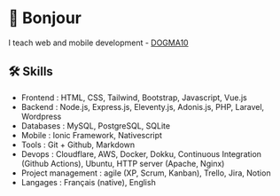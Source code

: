 # 👋 Bonjour

I teach web and mobile development - [DOGMA10](https://dogma10.com)

## 🛠️ Skills

* Frontend : HTML, CSS, Tailwind, Bootstrap, Javascript, Vue.js
* Backend : Node.js, Express.js, Eleventy.js, Adonis.js, PHP, Laravel, Wordpress
* Databases : MySQL, PostgreSQL, SQLite
* Mobile : Ionic Framework, Nativescript
* Tools : Git + Github, Markdown
* Devops : Cloudflare, AWS, Docker, Dokku, Continuous Integration (Github Actions), Ubuntu, HTTP server (Apache, Nginx)
* Project management : agile (XP, Scrum, Kanban), Trello, Jira, Notion
* Langages : Français (native), English
